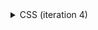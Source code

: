 <details>
<summary>CSS (iteration 4)</summary>

```css
button {
  padding: 20px;
  border: none;
  border-radius: 5px;
  background-color: #50e5db;
}

p {
  font-size: 1.5rem;
  font-weight: bold;
  margin: 2rem;
}
```

</details>
